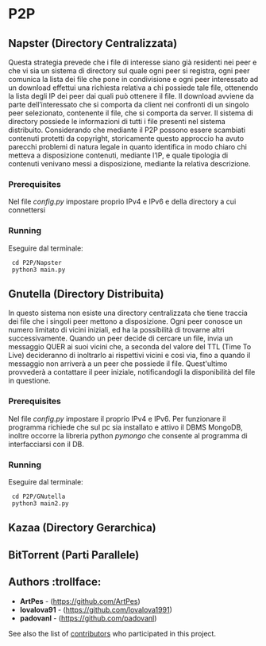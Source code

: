 # P2P 

## Napster (Directory Centralizzata)

Questa strategia prevede che i file di interesse siano già residenti nei peer e che vi sia un sistema di directory sul quale   ogni peer si registra, ogni peer comunica la lista dei file che pone in condivisione e ogni peer interessato ad un download     effettui una richiesta relativa a chi possiede tale file, ottenendo la lista degli IP dei peer dai quali può ottenere il       file. Il download avviene da parte dell’interessato che si comporta da client nei confronti di un singolo peer selezionato,     contenente il file, che si comporta da server. Il sistema di directory possiede le informazioni di tutti i file presenti nel   sistema distribuito. Considerando che mediante il P2P possono essere scambiati contenuti protetti da copyright, storicamente   questo approccio ha avuto parecchi problemi di natura legale in quanto identifica in modo chiaro chi metteva a disposizione     contenuti, mediante l’IP, e quale tipologia di contenuti venivano messi a disposizione, mediante la relativa descrizione.

### Prerequisites

Nel file _config.py_ impostare proprio IPv4 e IPv6 e della directory a cui connettersi

### Running

Eseguire dal terminale:
```
 cd P2P/Napster
 python3 main.py
```


## Gnutella (Directory Distribuita)
In questo sistema non esiste una directory centralizzata che tiene traccia dei file che i singoli peer mettono a disposizione. Ogni peer conosce un numero limitato di vicini iniziali, ed ha la possibilità di trovarne altri successivamente. Quando un peer decide di cercare un file, invia un messaggio QUER ai suoi vicini che, a seconda del valore del TTL (Time To Live) decideranno di inoltrarlo ai rispettivi vicini e così via, fino a  quando il messaggio non arriverà a un peer che possiede il file. Quest'ultimo provvederà a contattare il peer iniziale,  notificandogli la disponibilità del file in questione.

### Prerequisites

Nel file _config.py_ impostare  il proprio IPv4 e IPv6. Per funzionare il programma richiede che sul pc sia installato e attivo il DBMS MongoDB, inoltre occorre la libreria python _pymongo_ che consente al programma di interfacciarsi con il DB.

### Running

Eseguire dal terminale:
```
 cd P2P/GNutella
 python3 main2.py
```


## Kazaa (Directory Gerarchica)

## BitTorrent (Parti Parallele)


## Authors :trollface:

* **ArtPes** - (https://github.com/ArtPes)
* **lovalova91** - (https://github.com/lovalova1991)
* **padovanl** - (https://github.com/padovanl)

See also the list of [contributors](https://github.com/ArtPes/P2P/graphs/contributors) who participated in this project.
